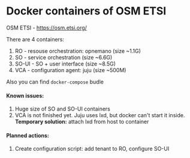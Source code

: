 Docker containers of OSM ETSI
=======

OSM ETSI - https://osm.etsi.org/ 


There are 4 containers:

1. RO - resouse orchestration: opnemano (size ~1.1G)
2. SO - service orchestration (size ~6.6G)
3. SO-UI - SO + user interface (size ~8.5G)
4. VCA - configuration agent: juju (size ~500M)

Also you can find `docker-compose` budle

#### Known issues:

1. Huge size of SO and SO-UI containers
2. VCA is not finished yet. Juju uses lxd, but docker can't start it inside. **Temporary solution:** attach lxd from host to container

#### Planned actions:
1. Create configuration script: add tenant to RO, configure SO-UI 
